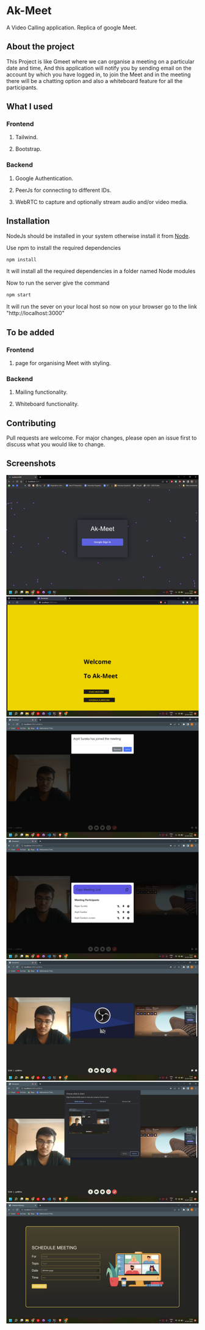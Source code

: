 # Ak-Meet

A Video Calling application. Replica of google Meet.



## About the project

This Project is like Gmeet where we can organise a meeting on a particular date and time, And this application will notify you by sending email on the account by which you have logged in, to join the Meet and in the meeting there will be a chatting option and also a whiteboard feature for all the participants.

## What I used
### Frontend
1) Tailwind.

2) Bootstrap.

### Backend

1) Google Authentication.

2) PeerJs for connecting to different IDs.

3) WebRTC to capture and optionally stream audio and/or video media.

## Installation

NodeJs should be installed in your system otherwise install it from [Node](https://nodejs.org/en/download/). 

Use npm to install the required dependencies

```bash
npm install 
```
It will install all the required dependencies in a folder named Node modules

Now to run the server give the command

```bash
npm start
```
It will run the sever on your local host so now on your browser go to the link "http://localhost:3000"

## To be added

### Frontend
1) page for organising Meet with styling.

### Backend

1) Mailing functionality.

2) Whiteboard functionality.

## Contributing
Pull requests are welcome. For major changes, please open an issue first to discuss what you would like to change.

## Screenshots
![Screenshot94 info](https://raw.githubusercontent.com/ArpitSureka/Ak-Meet/main/Images/Screenshot%20(99).png)
![Screenshot94 info](https://raw.githubusercontent.com/ArpitSureka/Ak-Meet/main/Images/Screenshot%20(101).png)
![Screenshot94 info](https://raw.githubusercontent.com/ArpitSureka/Ak-Meet/main/Images/Screenshot%20(102).png)
![Screenshot94 info](https://raw.githubusercontent.com/ArpitSureka/Ak-Meet/main/Images/Screenshot%20(105).png)
![Screenshot94 info](https://raw.githubusercontent.com/ArpitSureka/Ak-Meet/main/Images/Screenshot%20(104).png)
![Screenshot94 info](https://raw.githubusercontent.com/ArpitSureka/Ak-Meet/main/Images/Screenshot%20(106).png)
![Screenshot94 info](https://raw.githubusercontent.com/ArpitSureka/Ak-Meet/main/Images/Screenshot%20(108).png)